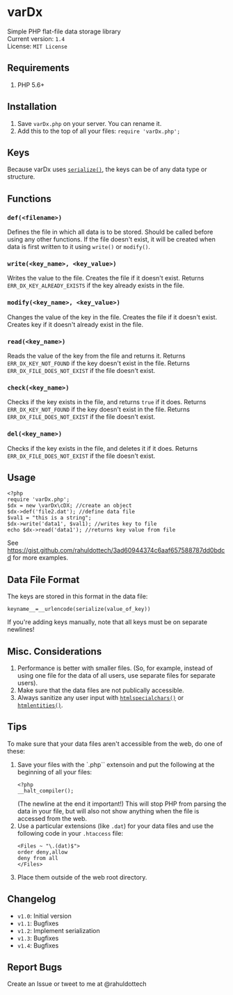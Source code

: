 # varDx
Simple PHP flat-file data storage library  
Current version: `1.4`  
License: `MIT License`  

## Requirements
1. PHP 5.6+

## Installation
1. Save `varDx.php` on your server. You can rename it.  
2. Add this to the top of all your files: `require 'varDx.php';`

## Keys
Because varDx uses [`serialize()`](https://secure.php.net/manual/en/function.serialize.php), the keys can be of any data type or structure.

## Functions
### `def(<filename>)`
Defines the file in which all data is to be stored. Should be called before using any other functions. If the file doesn't exist, it will be created when data is first written to it using `write()` or `modify()`.

### `write(<key_name>, <key_value>)`
Writes the value to the file. Creates the file if it doesn't exist. Returns `ERR_DX_KEY_ALREADY_EXISTS` if the key already exists in the file.

### `modify(<key_name>, <key_value>)`
Changes the value of the key in the file. Creates the file if it doesn't exist. Creates key if it doesn't already exist in the file.

### `read(<key_name>)`
Reads the value of the key from the file and returns it. Returns `ERR_DX_KEY_NOT_FOUND` if the key doesn't exist in the file. Returns `ERR_DX_FILE_DOES_NOT_EXIST` if the file doesn't exist.

### `check(<key_name>)`
Checks if the key exists in the file, and returns `true` if it does. Returns `ERR_DX_KEY_NOT_FOUND` if the key doesn't exist in the file. Returns `ERR_DX_FILE_DOES_NOT_EXIST` if the file doesn't exist.

### `del(<key_name>)`
Checks if the key exists in the file, and deletes it if it does. Returns `ERR_DX_FILE_DOES_NOT_EXIST` if the file doesn't exist.


## Usage
```
<?php
require 'varDx.php';
$dx = new \varDx\cDX; //create an object
$dx->def('file2.dat'); //define data file
$val1 = "this is a string";
$dx->write('data1', $val1); //writes key to file
echo $dx->read('data1'); //returns key value from file
```
See https://gist.github.com/rahuldottech/3ad60944374c6aaf657588787dd0bdcd for more examples.

## Data File Format
The keys are stored in this format in the data file:
```
keyname__=__urlencode(serialize(value_of_key))
```
If you're adding keys manually, note that all keys must be on separate newlines!

## Misc. Considerations
1. Performance is better with smaller files. (So, for example, instead of using one file for the data of all users, use separate files for separate users).
2. Make sure that the data files are not publically accessible.
3. Always sanitize any user input with [`htmlspecialchars()`](https://secure.php.net/manual/en/function.htmlspecialchars.php) or [`htmlentities()`](https://secure.php.net/manual/en/function.htmlentities.php).

## Tips
To make sure that your data files aren't accessible from the web, do one of these:
1. Save your files with the `.php`` extensoin and put the following at the beginning of all your files:
    ```
    <?php
    __halt_compiler();
    
    ```
    (The newline at the end it important!) This will stop PHP from parsing the data in your file, but will also not show anything when the file is accessed from the web.
2. Use a particular extensions (like `.dat`) for your data files and use the following code in your `.htaccess` file:
    ```
    <Files ~ "\.(dat)$">
    order deny,allow
    deny from all
    </Files>
    ```
3. Place them outside of the web root directory.

## Changelog
 - `v1.0`: Initial version
 - `v1.1`: Bugfixes
 - `v1.2`: Implement serialization
 - `v1.3`: Bugfixes
 - `v1.4`: Bugfixes

## Report Bugs
Create an Issue or tweet to me at @rahuldottech

